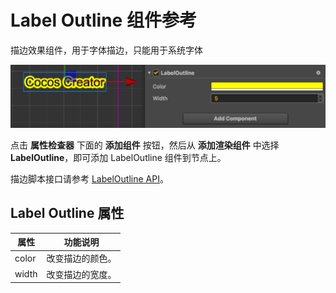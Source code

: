 # Label Outline 组件参考

描边效果组件，用于字体描边，只能用于系统字体

![label-outline](./label/label-outline.png)

点击 **属性检查器** 下面的 **添加组件** 按钮，然后从 **添加渲染组件** 中选择 **LabelOutline**，即可添加 LabelOutline 组件到节点上。

描边脚本接口请参考 [LabelOutline API](../../../api/zh/classes/LabelOutline.html)。

## Label Outline 属性

| 属性 |   功能说明
| -------------- | ----------- |
|color| 改变描边的颜色。
|width| 改变描边的宽度。

